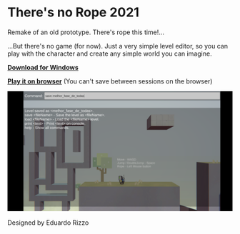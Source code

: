 # There's no Rope 2021
Remake of an old prototype. There's rope this time!...

...But there's no game (for now). Just a very simple level editor, so you can play with the character and create any simple world you can imagine.

[**Download for Windows**](https://erizzoalbuquerque.github.io/rope2021/Docs/OnlineBuilds/WindowsBuild.zip)

[**Play it on browser**](https://erizzoalbuquerque.github.io/rope2021/Docs/Game/index.html) (You can't save between sessions on the browser)

![Cover](/Docs/Images/cover.png)

Designed by Eduardo Rizzo
